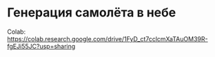 # Генерация самолёта в небе

Colab: https://colab.research.google.com/drive/1FyD_ct7cclcmXaTAuOM39R-fgEJi55JC?usp=sharing